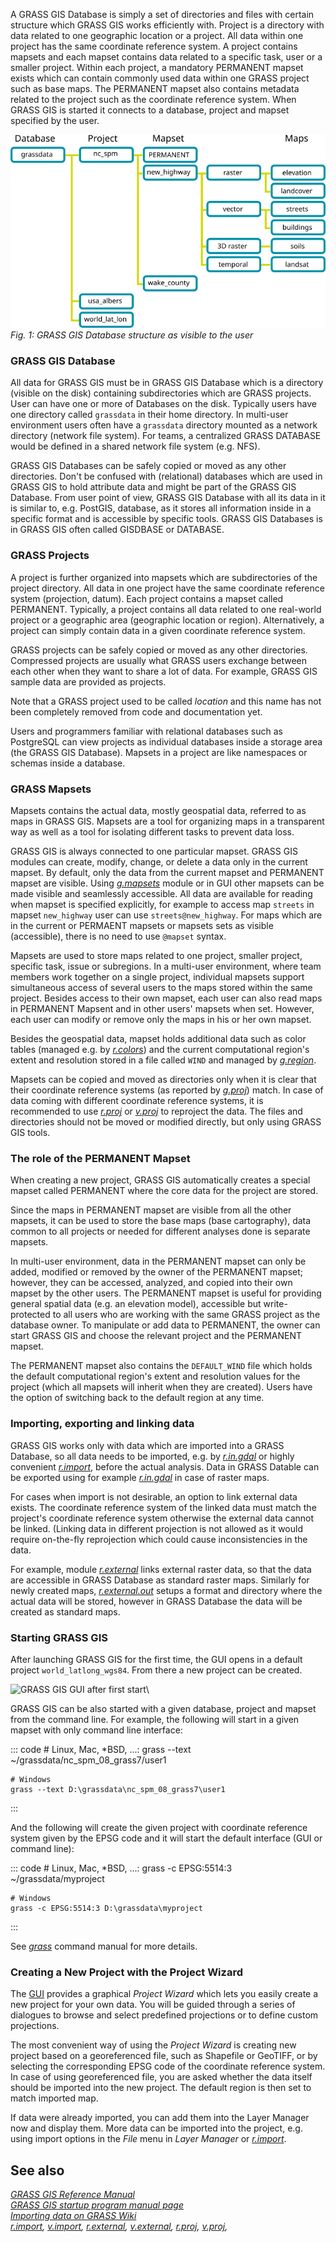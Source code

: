 A GRASS GIS Database is simply a set of directories and files with
certain structure which GRASS GIS works efficiently with. Project is a
directory with data related to one geographic location or a project. All
data within one project has the same coordinate reference system. A
project contains mapsets and each mapset contains data related to a
specific task, user or a smaller project. Within each project, a
mandatory PERMANENT mapset exists which can contain commonly used data
within one GRASS project such as base maps. The PERMANENT mapset also
contains metadata related to the project such as the coordinate
reference system. When GRASS GIS is started it connects to a database,
project and mapset specified by the user.

![example: nc_spm - highway - elevation](grass_database.png)\
*Fig. 1: GRASS GIS Database structure as visible to the user*

### GRASS GIS Database

All data for GRASS GIS must be in GRASS GIS Database which is a
directory (visible on the disk) containing subdirectories which are
GRASS projects. User can have one or more of Databases on the disk.
Typically users have one directory called `grassdata` in their home
directory. In multi-user environment users often have a `grassdata`
directory mounted as a network directory (network file system). For
teams, a centralized GRASS DATABASE would be defined in a shared network
file system (e.g. NFS).

GRASS GIS Databases can be safely copied or moved as any other
directories. Don\'t be confused with (relational) databases which are
used in GRASS GIS to hold attribute data and might be part of the GRASS
GIS Database. From user point of view, GRASS GIS Database with all its
data in it is similar to, e.g. PostGIS, database, as it stores all
information inside in a specific format and is accessible by specific
tools. GRASS GIS Databases is in GRASS GIS often called GISDBASE or
DATABASE.

### GRASS Projects

A project is further organized into mapsets which are subdirectories of
the project directory. All data in one project have the same coordinate
reference system (projection, datum). Each project contains a mapset
called PERMANENT. Typically, a project contains all data related to one
real-world project or a geographic area (geographic location or region).
Alternatively, a project can simply contain data in a given coordinate
reference system.

GRASS projects can be safely copied or moved as any other directories.
Compressed projects are usually what GRASS users exchange between each
other when they want to share a lot of data. For example, GRASS GIS
sample data are provided as projects.

Note that a GRASS project used to be called *location* and this name has
not been completely removed from code and documentation yet.

Users and programmers familiar with relational databases such as
PostgreSQL can view projects as individual databases inside a storage
area (the GRASS GIS Database). Mapsets in a project are like namespaces
or schemas inside a database.

### GRASS Mapsets

Mapsets contains the actual data, mostly geospatial data, referred to as
maps in GRASS GIS. Mapsets are a tool for organizing maps in a
transparent way as well as a tool for isolating different tasks to
prevent data loss.

GRASS GIS is always connected to one particular mapset. GRASS GIS
modules can create, modify, change, or delete a data only in the current
mapset. By default, only the data from the current mapset and PERMANENT
mapset are visible. Using [*g.mapsets*](g.mapsets.html) module or in GUI
other mapsets can be made visible and seamlessly accessible. All data
are available for reading when mapset is specified explicitly, for
example to access map `streets` in mapset `new_highway` user can use
`streets@new_highway`. For maps which are in the current or PERMAENT
mapsets or mapsets sets as visible (accessible), there is no need to use
`@mapset` syntax.

Mapsets are used to store maps related to one project, smaller project,
specific task, issue or subregions. In a multi-user environment, where
team members work together on a single project, individual mapsets
support simultaneous access of several users to the maps stored within
the same project. Besides access to their own mapset, each user can also
read maps in PERMANENT Mapsent and in other users\' mapsets when set.
However, each user can modify or remove only the maps in his or her own
mapset.

Besides the geospatial data, mapset holds additional data such as color
tables (managed e.g. by [*r.colors*](r.colors.html)) and the current
computational region\'s extent and resolution stored in a file called
`WIND` and managed by [*g.region*](g.region.html).

Mapsets can be copied and moved as directories only when it is clear
that their coordinate reference systems (as reported by
[*g.proj*](g.proj.html)) match. In case of data coming with different
coordinate reference systems, it is recommended to use
[*r.proj*](r.proj.html) or [*v.proj*](v.proj.html) to reproject the
data. The files and directories should not be moved or modified
directly, but only using GRASS GIS tools.

### The role of the PERMANENT Mapset

When creating a new project, GRASS GIS automatically creates a special
mapset called PERMANENT where the core data for the project are stored.

Since the maps in PERMANENT mapset are visible from all the other
mapsets, it can be used to store the base maps (base cartography), data
common to all projects or needed for different analyses done is separate
mapsets.

In multi-user environment, data in the PERMANENT mapset can only be
added, modified or removed by the owner of the PERMANENT mapset;
however, they can be accessed, analyzed, and copied into their own
mapset by the other users. The PERMANENT mapset is useful for providing
general spatial data (e.g. an elevation model), accessible but
write-protected to all users who are working with the same GRASS project
as the database owner. To manipulate or add data to PERMANENT, the owner
can start GRASS GIS and choose the relevant project and the PERMANENT
mapset.

The PERMANENT mapset also contains the `DEFAULT_WIND` file which holds
the default computational region\'s extent and resolution values for the
project (which all mapsets will inherit when they are created). Users
have the option of switching back to the default region at any time.

### Importing, exporting and linking data

GRASS GIS works only with data which are imported into a GRASS Database,
so all data needs to be imported, e.g. by [*r.in.gdal*](r.in.gdal.html)
or highly convenient [*r.import*](r.import.html), before the actual
analysis. Data in GRASS Datable can be exported using for example
[*r.in.gdal*](r.in.gdal.html) in case of raster maps.

For cases when import is not desirable, an option to link external data
exists. The coordinate reference system of the linked data must match
the project\'s coordinate reference system otherwise the external data
cannot be linked. (Linking data in different projection is not allowed
as it would require on-the-fly reprojection which could cause
inconsistencies in the data.

For example, module [*r.external*](r.external.html) links external
raster data, so that the data are accessible in GRASS Database as
standard raster maps. Similarly for newly created maps,
[*r.external.out*](r.external.out.html) setups a format and directory
where the actual data will be stored, however in GRASS Database the data
will be created as standard maps.

### Starting GRASS GIS

After launching GRASS GIS for the first time, the GUI opens in a default
project `world_latlong_wgs84`. From there a new project can be created.

![GRASS GIS GUI after first start](grass_start.png)\

GRASS GIS can be also started with a given database, project and mapset
from the command line. For example, the following will start in a given
mapset with only command line interface:

::: code
    # Linux, Mac, *BSD, ...:
    grass --text ~/grassdata/nc_spm_08_grass7/user1

    # Windows
    grass --text D:\grassdata\nc_spm_08_grass7\user1
:::

And the following will create the given project with coordinate
reference system given by the EPSG code and it will start the default
interface (GUI or command line):

::: code
    # Linux, Mac, *BSD, ...:
    grass -c EPSG:5514:3 ~/grassdata/myproject

    # Windows
    grass -c EPSG:5514:3 D:\grassdata\myproject
:::

See [*grass*](grass.html) command manual for more details.

### Creating a New Project with the Project Wizard

The [GUI](wxGUI.html) provides a graphical *Project Wizard* which lets
you easily create a new project for your own data. You will be guided
through a series of dialogues to browse and select predefined
projections or to define custom projections.

The most convenient way of using the *Project Wizard* is creating new
project based on a georeferenced file, such as Shapefile or GeoTIFF, or
by selecting the corresponding EPSG code of the coordinate reference
system. In case of using georeferenced file, you are asked whether the
data itself should be imported into the new project. The default region
is then set to match imported map.

If data were already imported, you can add them into the Layer Manager
now and display them. More data can be imported into the project, e.g.
using import options in the *File* menu in *Layer Manager* or
[*r.import*](r.import.html).

## See also

*[GRASS GIS Reference Manual](index.html)\
[GRASS GIS startup program manual page](grass.html)\
[Importing data on GRASS
Wiki](https://grasswiki.osgeo.org/wiki/Importing_data)\
[r.import](r.import.html), [v.import](v.import.html),
[r.external](r.external.html), [v.external](v.external.html),
[r.proj](r.proj.html), [v.proj](v.proj.html),*
